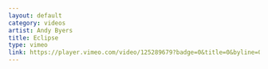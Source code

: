 ```yaml
---
layout: default
category: videos
artist: Andy Byers
title: Eclipse
type: vimeo
link: https://player.vimeo.com/video/125289679?badge=0&title=0&byline=0
---
```

